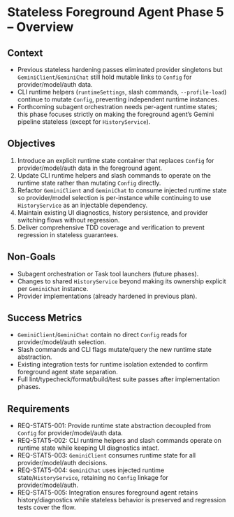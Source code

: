 # Stateless Foreground Agent Phase 5 – Overview

## Context
- Previous stateless hardening passes eliminated provider singletons but `GeminiClient`/`GeminiChat` still hold mutable links to `Config` for provider/model/auth data.
- CLI runtime helpers (`runtimeSettings`, slash commands, `--profile-load`) continue to mutate `Config`, preventing independent runtime instances.
- Forthcoming subagent orchestration needs per-agent runtime states; this phase focuses strictly on making the foreground agent’s Gemini pipeline stateless (except for `HistoryService`).

## Objectives
1. Introduce an explicit runtime state container that replaces `Config` for provider/model/auth data in the foreground agent.
2. Update CLI runtime helpers and slash commands to operate on the runtime state rather than mutating `Config` directly.
3. Refactor `GeminiClient` and `GeminiChat` to consume injected runtime state so provider/model selection is per-instance while continuing to use `HistoryService` as an injectable dependency.
4. Maintain existing UI diagnostics, history persistence, and provider switching flows without regression.
5. Deliver comprehensive TDD coverage and verification to prevent regression in stateless guarantees.

## Non-Goals
- Subagent orchestration or Task tool launchers (future phases).
- Changes to shared `HistoryService` beyond making its ownership explicit per `GeminiChat` instance.
- Provider implementations (already hardened in previous plan).

## Success Metrics
- `GeminiClient`/`GeminiChat` contain no direct `Config` reads for provider/model/auth selection.
- Slash commands and CLI flags mutate/query the new runtime state abstraction.
- Existing integration tests for runtime isolation extended to confirm foreground agent state separation.
- Full lint/typecheck/format/build/test suite passes after implementation phases.

## Requirements
- REQ-STAT5-001: Provide runtime state abstraction decoupled from `Config` for provider/model/auth data.
- REQ-STAT5-002: CLI runtime helpers and slash commands operate on runtime state while keeping UI diagnostics intact.
- REQ-STAT5-003: `GeminiClient` consumes runtime state for all provider/model/auth decisions.
- REQ-STAT5-004: `GeminiChat` uses injected runtime state/`HistoryService`, retaining no `Config` linkage for provider/model/auth.
- REQ-STAT5-005: Integration ensures foreground agent retains history/diagnostics while stateless behavior is preserved and regression tests cover the flow.
